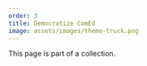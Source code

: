 ```yaml
---
order: 3
title: Democratize ComEd
image: assets/images/theme-truck.png
---
```


This page is part of a collection.